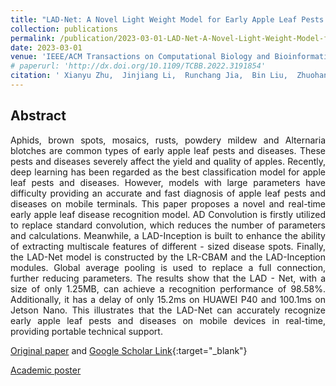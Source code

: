 ```yaml
---
title: "LAD-Net: A Novel Light Weight Model for Early Apple Leaf Pests and Diseases Classification"
collection: publications
permalink: /publication/2023-03-01-LAD-Net-A-Novel-Light-Weight-Model-for-Early-Apple-Leaf-Pests-and-Diseases-Classification
date: 2023-03-01
venue: 'IEEE/ACM Transactions on Computational Biology and Bioinformatics'
# paperurl: 'http://dx.doi.org/10.1109/TCBB.2022.3191854'
citation: ' Xianyu Zhu,  Jinjiang Li,  Runchang Jia,  Bin Liu,  Zhuohan Yao,  Aihong Yuan,  Yingqiu Huo,  Haixi Zhang, &quot;LAD-Net: A Novel Light Weight Model for Early Apple Leaf Pests and Diseases Classification.&quot; IEEE/ACM Transactions on Computational Biology and Bioinformatics, 2023.'
---
```


## Abstract
<p style="text-align: justify;">
Aphids, brown spots, mosaics, rusts, powdery mildew and Alternaria blotches are common types of early apple leaf pests and diseases. These pests and diseases severely affect the yield and quality of apples.
Recently, deep learning has been regarded as the best classification model for apple leaf pests and diseases. However, models with large parameters have difficulty providing an accurate and fast diagnosis of apple leaf pests and diseases on mobile terminals.
This paper proposes a novel and real-time early apple leaf disease recognition model. AD Convolution is firstly utilized to replace standard convolution, which reduces the number of parameters and calculations. Meanwhile, a LAD-Inception is built to enhance the ability of extracting multiscale features of different - sized disease spots. Finally, the LAD-Net model is constructed by the LR-CBAM and the LAD-Inception modules. Global average pooling is used to replace a full connection, further reducing parameters.
The results show that the LAD - Net, with a size of only 1.25MB, can achieve a recognition performance of 98.58%. Additionally, it has a delay of only 15.2ms on HUAWEI P40 and 100.1ms on Jetson Nano. This illustrates that the LAD-Net can accurately recognize early apple leaf pests and diseases on mobile devices in real-time, providing portable technical support.
<p>

[Original paper](http://zhuxy-USTC.github.io/files/LAD-Net.pdf) and [Google Scholar Link](https://scholar.google.com/citations?view_op=view_citation&hl=en&user=k2ajuuEAAAAJ&citation_for_view=k2ajuuEAAAAJ:9yKSN-GCB0IC){:target="_blank"}

[Academic poster](http://zhuxy-USTC.github.io/files/LAD-Net-poster.pdf)
